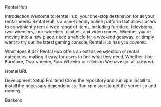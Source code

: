 Rental Hub

Introduction
Welcome to Rental Hub, your one-stop destination for all your rental needs. Rental Hub is a user-friendly online platform that allows users to conveniently rent a wide range of items, including furniture, televisions, two-wheelers, four-wheelers, clothes, and video games. Whether you're moving into a new place, need a vehicle for a weekend getaway, or simply want to try out the latest gaming console, Rental Hub has you covered.


What does it do?
Rental Hub offers an extensive selection of rental categories, making it easy for users to find what they need, Whether it be Furniture, Two wheeler, Four Wheeler or telivison We have got all covered. 

Hostel URL

Development Setup
Frontend
Clone the repository and run npm install to install the necessary dependencies.
Run npm start to get the server up and running.

Backend

